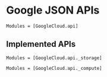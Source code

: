 # Google JSON APIs

```@autodocs
Modules = [GoogleCloud.api]
```

## Implemented APIs

```@autodocs
Modules = [GoogleCloud.api._storage]
```

```@autodocs
Modules = [GoogleCloud.api._compute]
```

